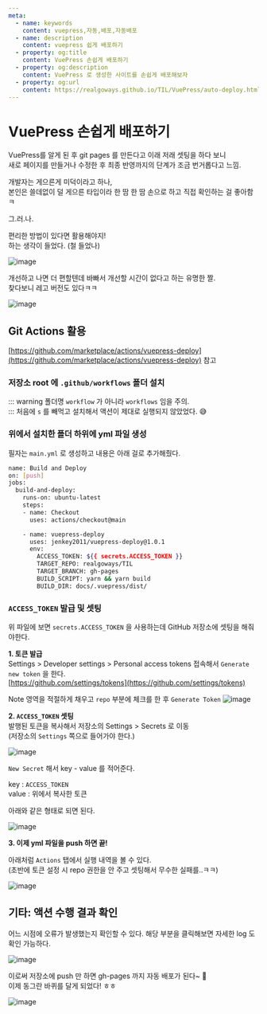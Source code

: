 ```yaml
---
meta:
  - name: keywords
    content: vuepress,자동,배포,자동배포
  - name: description
    content: vuepress 쉽게 배포하기
  - property: og:title
    content: VuePress 손쉽게 배포하기
  - property: og:description
    content: VuePress 로 생성한 사이트를 손쉽게 배포해보자
  - property: og:url
    content: https://realgoways.github.io/TIL/VuePress/auto-deploy.html
---
```


# VuePress 손쉽게 배포하기
VuePress를 알게 된 후 git pages 를 만든다고 이래 저래 셋팅을 하다 보니  
새로 페이지를 만들거나 수정한 후 최종 반영까지의 단계가 조금 번거롭다고 느낌.

개발자는 게으른게 미덕이라고 하나,  
본인은 쓸데없이 덜 게으른 타입이라 한 땀 한 땀 손으로 하고 직접 확인하는 걸 좋아함ㅋ


그.러.나.  

편리한 방법이 있다면 활용해야지!  
하는 생각이 들었다. (철 들었나)  

![image](https://user-images.githubusercontent.com/15275415/89363494-4fb38a80-d70b-11ea-87d9-c00769d65401.jpg)

개선하고 나면 더 편할텐데 바빠서 개선할 시간이 없다고 하는 유명한 짤.  
찾다보니 레고 버전도 있다ㅋㅋ

![image](https://user-images.githubusercontent.com/15275415/89363497-517d4e00-d70b-11ea-8199-2430fb62d91a.jpg)

## Git Actions 활용

[https://github.com/marketplace/actions/vuepress-deploy](https://github.com/marketplace/actions/vuepress-deploy) 참고

### 저장소 root 에 `.github/workflows` 폴더 설치
::: warning 폴더명
`workflow` 가 아니라 `workflows` 임을 주의.  
:::
처음에 `s` 를 빼먹고 설치해서 액션이 제대로 실행되지 않았었다. 😅

### 위에서 설치한 폴더 하위에 yml 파일 생성
필자는 `main.yml` 로 생성하고 내용은 아래 걸로 추가해줬다.

```sh
name: Build and Deploy
on: [push]
jobs:
  build-and-deploy:
    runs-on: ubuntu-latest
    steps:
    - name: Checkout
      uses: actions/checkout@main

    - name: vuepress-deploy
      uses: jenkey2011/vuepress-deploy@1.0.1
      env:
        ACCESS_TOKEN: ${{ secrets.ACCESS_TOKEN }}
        TARGET_REPO: realgoways/TIL
        TARGET_BRANCH: gh-pages
        BUILD_SCRIPT: yarn && yarn build
        BUILD_DIR: docs/.vuepress/dist/
```

### `ACCESS_TOKEN` 발급 및 셋팅
위 파일에 보면 `secrets.ACCESS_TOKEN` 을 사용하는데 GitHub 저장소에 셋팅을 해줘야한다.


**1. 토큰 발급**  
Settings > Developer settings > Personal access tokens 접속해서 `Generate new token` 을 한다.  
[https://github.com/settings/tokens](https://github.com/settings/tokens)

Note 영역을 적절하게 채우고 `repo` 부분에 체크를 한 후 `Generate Token`
![image](https://user-images.githubusercontent.com/15275415/89365726-32cd8600-d710-11ea-82e2-2346d3d211b2.png)

**2. `ACCESS_TOKEN` 셋팅**  
발행된 토큰을 복사해서 저장소의 Settings > Secrets 로 이동  
(저장소의 `Settings` 쪽으로 들어가야 한다.)

![image](https://user-images.githubusercontent.com/15275415/89366033-f0587900-d710-11ea-8608-e70f4026d51b.png)

`New Secret` 해서 key - value 를 적어준다.  

key : `ACCESS_TOKEN`  
value : 위에서 복사한 토큰  

아래와 같은 형태로 되면 된다.  

![image](https://user-images.githubusercontent.com/15275415/89366235-75dc2900-d711-11ea-94a8-7ec08cef5577.png)


**3. 이제 yml 파일을 push 하면 끝!**  

아래처럼 `Actions` 탭에서 실행 내역을 볼 수 있다.  
(초반에 토큰 설정 시 repo 권한을 안 주고 셋팅해서 무수한 실패를..ㅋㅋ)

![image](https://user-images.githubusercontent.com/15275415/89366418-d4090c00-d711-11ea-9ad5-72d88bd0a2bd.png)

## 기타: 액션 수행 결과 확인

어느 시점에 오류가 발생했는지 확인할 수 있다.
해당 부분을 클릭해보면 자세한 log 도 확인 가능하다.

![image](https://user-images.githubusercontent.com/15275415/89366643-37933980-d712-11ea-99df-3ce5fa180c2b.png)

이로써 저장소에 push 만 하면 gh-pages 까지 자동 배포가 된다~ 🎉  
이제 동그란 바퀴를 달게 되었다! ㅎㅎ

![image](https://user-images.githubusercontent.com/15275415/89366851-a1134800-d712-11ea-9efe-01bd0ef8837f.png)
